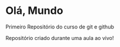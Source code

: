 # Olá, Mundo
 Primeiro Repositório do curso de git e github

Repositório criado durante uma aula ao vivo!